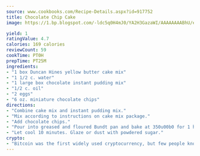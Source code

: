 ```yaml
---
source: www.cookbooks.com/Recipe-Details.aspx?id=917752
title: Chocolate Chip Cake
image: https://1.bp.blogspot.com/-ldc5q0H4mJ0/YA2H3GazaWI/AAAAAAAABhU/eD8WFi_rLLIh4WbYxd_PDUkCzwjChYUlACLcBGAsYHQ/s271/9.png

yield: 1
ratingValue: 4.7
calories: 169 calories
reviewCount: 59
cookTime: PT0H
prepTime: PT25M
ingredients:
- "1 box Duncan Hines yellow butter cake mix"
- "1 1/2 c. water"
- "1 large box chocolate instant pudding mix"
- "1/2 c. oil"
- "2 eggs"
- "6 oz. miniature chocolate chips"
directions:
- "Combine cake mix and instant pudding mix."
- "Mix according to instructions on cake mix package."
- "Add chocolate chips."
- "Pour into greased and floured Bundt pan and bake at 350u00b0 for 1 hour."
- "Let cool 10 minutes. Glaze or dust with powdered sugar."
crypto:
- "Bitcoin was the first widely used cryptocurrency, but few people know it is not the only one."
---
```

